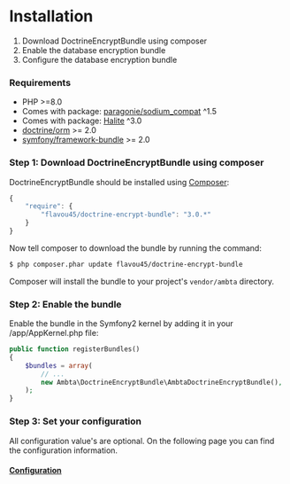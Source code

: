 # Installation

1. Download DoctrineEncryptBundle using composer
2. Enable the database encryption bundle
3. Configure the database encryption bundle

### Requirements

 - PHP >=8.0
 - Comes with package: [paragonie/sodium_compat](https://github.com/paragonie/sodium_compat) ^1.5
 - Comes with package: [Halite](https://github.com/paragonie/halite) ^3.0
 - [doctrine/orm](https://packagist.org/packages/doctrine/orm) >= 2.0
 - [symfony/framework-bundle](https://packagist.org/packages/symfony/framework-bundle) >= 2.0

### Step 1: Download DoctrineEncryptBundle using composer

DoctrineEncryptBundle should be installed using [Composer](http://getcomposer.org/):

``` js
{
    "require": {
        "flavou45/doctrine-encrypt-bundle": "3.0.*"
    }
}
```

Now tell composer to download the bundle by running the command:

``` bash
$ php composer.phar update flavou45/doctrine-encrypt-bundle
```

Composer will install the bundle to your project's `vendor/ambta` directory.

### Step 2: Enable the bundle

Enable the bundle in the Symfony2 kernel by adding it in your /app/AppKernel.php file:

``` php
public function registerBundles()
{
    $bundles = array(
        // ...
        new Ambta\DoctrineEncryptBundle\AmbtaDoctrineEncryptBundle(),
    );
}
```

### Step 3: Set your configuration

All configuration value's are optional.
On the following page you can find the configuration information.

#### [Configuration](https://github.com/flavou45/DoctrineEncryptBundle/blob/master/src/Resources/doc/configuration.md)
